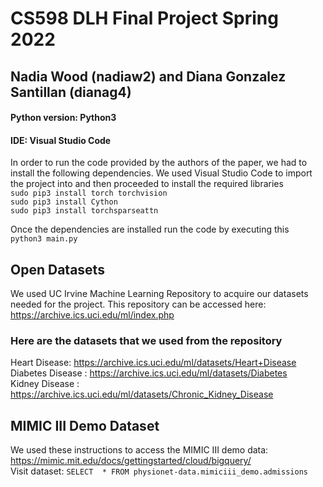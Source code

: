 # CS598 DLH Final Project Spring 2022
## Nadia Wood (nadiaw2) and Diana Gonzalez Santillan (dianag4)


#### Python version: Python3 
#### IDE: Visual Studio Code 
In order to run the code provided by the authors of the paper, we had to install the following dependencies. 
We used Visual Studio Code to import the project into and then proceeded to install the required libraries
<br>
  `sudo pip3 install torch torchvision`
<br>
  `sudo pip3 install Cython`
<br>
  `sudo pip3 install torchsparseattn`

Once the dependencies are installed run the code by executing this
<br>
`python3 main.py`

## Open Datasets
We used UC Irvine Machine Learning Repository to acquire our datasets needed for the project. This repository can be accessed here: https://archive.ics.uci.edu/ml/index.php

### Here are the datasets that we used from the repository

Heart Disease: https://archive.ics.uci.edu/ml/datasets/Heart+Disease <br>
Diabetes Disease : https://archive.ics.uci.edu/ml/datasets/Diabetes <br>
Kidney Disease : https://archive.ics.uci.edu/ml/datasets/Chronic_Kidney_Disease

## MIMIC III Demo Dataset
We used these instructions to access the MIMIC III demo data: https://mimic.mit.edu/docs/gettingstarted/cloud/bigquery/ <br>
Visit dataset: `SELECT  * FROM physionet-data.mimiciii_demo.admissions`
